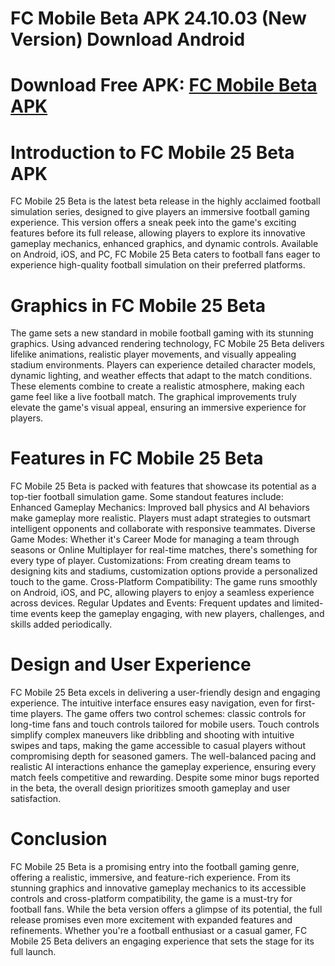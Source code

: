 # FC Mobile Beta APK 24.10.03 (New Version) Download Android
# Download Free APK: [FC Mobile Beta APK](https://apkhihe.net/fc-mobile-25-beta/)
# Introduction to FC Mobile 25 Beta APK
FC Mobile 25 Beta is the latest beta release in the highly acclaimed football simulation series, designed to give players an immersive football gaming experience. This version offers a sneak peek into the game's exciting features before its full release, allowing players to explore its innovative gameplay mechanics, enhanced graphics, and dynamic controls. Available on Android, iOS, and PC, FC Mobile 25 Beta caters to football fans eager to experience high-quality football simulation on their preferred platforms.

# Graphics in FC Mobile 25 Beta
The game sets a new standard in mobile football gaming with its stunning graphics. Using advanced rendering technology, FC Mobile 25 Beta delivers lifelike animations, realistic player movements, and visually appealing stadium environments. Players can experience detailed character models, dynamic lighting, and weather effects that adapt to the match conditions. These elements combine to create a realistic atmosphere, making each game feel like a live football match. The graphical improvements truly elevate the game's visual appeal, ensuring an immersive experience for players.

# Features in FC Mobile 25 Beta
FC Mobile 25 Beta is packed with features that showcase its potential as a top-tier football simulation game. Some standout features include:
Enhanced Gameplay Mechanics: Improved ball physics and AI behaviors make gameplay more realistic. Players must adapt strategies to outsmart intelligent opponents and collaborate with responsive teammates.
Diverse Game Modes: Whether it's Career Mode for managing a team through seasons or Online Multiplayer for real-time matches, there's something for every type of player.
Customizations: From creating dream teams to designing kits and stadiums, customization options provide a personalized touch to the game.
Cross-Platform Compatibility: The game runs smoothly on Android, iOS, and PC, allowing players to enjoy a seamless experience across devices.
Regular Updates and Events: Frequent updates and limited-time events keep the gameplay engaging, with new players, challenges, and skills added periodically.

# Design and User Experience
FC Mobile 25 Beta excels in delivering a user-friendly design and engaging experience. The intuitive interface ensures easy navigation, even for first-time players. The game offers two control schemes: classic controls for long-time fans and touch controls tailored for mobile users.
Touch controls simplify complex maneuvers like dribbling and shooting with intuitive swipes and taps, making the game accessible to casual players without compromising depth for seasoned gamers.
The well-balanced pacing and realistic AI interactions enhance the gameplay experience, ensuring every match feels competitive and rewarding. Despite some minor bugs reported in the beta, the overall design prioritizes smooth gameplay and user satisfaction.

# Conclusion
FC Mobile 25 Beta is a promising entry into the football gaming genre, offering a realistic, immersive, and feature-rich experience. From its stunning graphics and innovative gameplay mechanics to its accessible controls and cross-platform compatibility, the game is a must-try for football fans. While the beta version offers a glimpse of its potential, the full release promises even more excitement with expanded features and refinements. Whether you're a football enthusiast or a casual gamer, FC Mobile 25 Beta delivers an engaging experience that sets the stage for its full launch.

